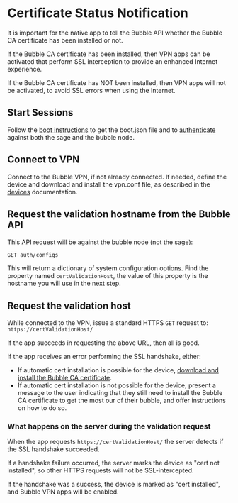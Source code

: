 # Certificate Status Notification
It is important for the native app to tell the Bubble API whether the Bubble CA certificate has been installed or not.

If the Bubble CA certificate has been installed, then VPN apps can be activated that perform SSL interception
to provide an enhanced Internet experience.

If the Bubble CA certificate has NOT been installed, then VPN apps will not be activated, to avoid SSL errors
when using the Internet.

## Start Sessions
Follow the [boot instructions](boot.md) to get the boot.json file and to [authenticate](auth.md) against both the
sage and the bubble node.

## Connect to VPN
Connect to the Bubble VPN, if not already connected. If needed, define the device and download and install
the vpn.conf file, as described in the [devices](devices.md) documentation.

## Request the validation hostname from the Bubble API
This API request will be against the bubble node (not the sage):

    GET auth/configs

This will return a dictionary of system configuration options. Find the property named `certValidationHost`, the
value of this property is the hostname you will use in the next step.

## Request the validation host
While connected to the VPN, issue a standard HTTPS `GET` request to: `https://certValidationHost/`

If the app succeeds in requesting the above URL, then all is good.

If the app receives an error performing the SSL handshake, either:
  * If automatic cert installation is possible for the device, [download and install the Bubble CA certificate](cert.md).
  * If automatic cert installation is not possible for the device, present a message to the user indicating that they still need to install the
Bubble CA certificate to get the most our of their bubble, and offer instructions on how to do so.

### What happens on the server during the validation request
When the app requests `https://certValidationHost/` the server detects if the SSL handshake succeeded.

If a handshake failure occurred, the server marks the device as "cert not installed", so other HTTPS requests will not be SSL-intercepted.

If the handshake was a success, the device is marked as "cert installed", and Bubble VPN apps will be enabled.
 